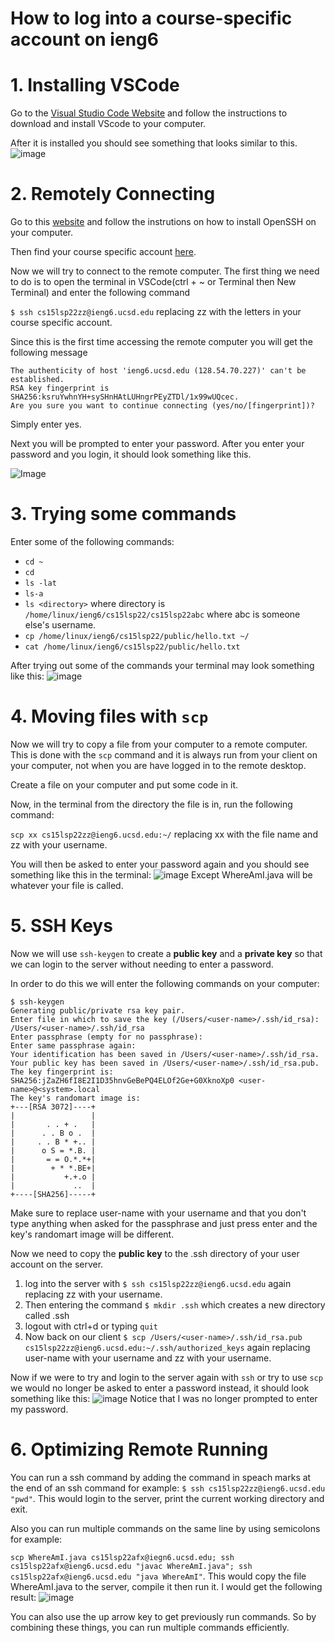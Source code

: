 # How to log into a course-specific account on **ieng6**

# 1. Installing VSCode
Go to the [Visual Studio Code Website](https://code.visualstudio.com/) and follow the instructions to download and install VScode to your computer.

After it is installed you should see something that looks similar to this.
![image](VistualStudioCode.PNG)

# 2. Remotely Connecting
Go to this [website](https://docs.microsoft.com/en-us/windows-server/administration/openssh/openssh_install_firstuse) and follow the instrutions on how to install OpenSSH on your computer.

Then find your course specific account [here](https://sdacs.ucsd.edu/~icc/index.php).

Now we will try to connect to the remote computer. The first thing we need to do is to open the terminal in VSCode(ctrl + ~ or Terminal then New Terminal) and enter the following command

`$ ssh cs15lsp22zz@ieng6.ucsd.edu` replacing zz with the letters in your course specific account.

Since this is the first time accessing the remote computer you will get the following message
```
The authenticity of host 'ieng6.ucsd.edu (128.54.70.227)' can't be established.
RSA key fingerprint is SHA256:ksruYwhnYH+sySHnHAtLUHngrPEyZTDl/1x99wUQcec.
Are you sure you want to continue connecting (yes/no/[fingerprint])?
```
Simply enter yes.

Next you will be prompted to enter your password. After you enter your password and you login, it should look something like this.

![Image](SSH_Login.PNG)

# 3. Trying some commands
Enter some of the following commands:
* `cd ~`
* `cd`
* `ls -lat`
* `ls-a`
* `ls <directory>` where directory is `/home/linux/ieng6/cs15lsp22/cs15lsp22abc` where abc is someone else's username.
* `cp /home/linux/ieng6/cs15lsp22/public/hello.txt ~/`
* `cat /home/linux/ieng6/cs15lsp22/public/hello.txt`

After trying out some of the commands your terminal may look something like this:
![image](Terminal1.PNG)

# 4. Moving files with `scp`
Now we will try to copy a file from your computer to a remote computer. This is done with the `scp` command and it is always run from your client on your computer, not when you are have logged in to the remote desktop. 

Create a file on your computer and put some code in it.

Now, in the terminal from the directory the file is in, run the following command:

`scp xx cs15lsp22zz@ieng6.ucsd.edu:~/` replacing xx with the file name and zz with your username.

You will then be asked to enter your password again and you should see something like this in the terminal:
![image](Terminal2.PNG)
Except WhereAmI.java will be whatever your file is called.

# 5. SSH Keys
Now we will use `ssh-keygen` to create a **public key** and a **private key** so that we can login to the server without needing to enter a password.

In order to do this we will enter the following commands on your computer:

```
$ ssh-keygen
Generating public/private rsa key pair.
Enter file in which to save the key (/Users/<user-name>/.ssh/id_rsa): /Users/<user-name>/.ssh/id_rsa
Enter passphrase (empty for no passphrase):
Enter same passphrase again: 
Your identification has been saved in /Users/<user-name>/.ssh/id_rsa.
Your public key has been saved in /Users/<user-name>/.ssh/id_rsa.pub.
The key fingerprint is:
SHA256:jZaZH6fI8E2I1D35hnvGeBePQ4ELOf2Ge+G0XknoXp0 <user-name>@<system>.local
The key's randomart image is:
+---[RSA 3072]----+
|                 |
|       . . + .   |
|      . . B o .  |
|     . . B * +.. |
|      o S = *.B. |
|       = = O.*.*+|
|        + * *.BE+|
|           +.+.o |
|             ..  |
+----[SHA256]-----+
```
Make sure to replace user-name with your username and that you don't type anything when asked for the passphrase and just press enter and the key's randomart image will be different.

Now we need to copy the **public key** to the .ssh directory of your user account on the server.

1. log into the server with `$ ssh cs15lsp22zz@ieng6.ucsd.edu` again replacing zz with your username. 
2. Then entering the command `$ mkdir .ssh` which creates a new directory called .ssh
3. logout with ctrl+d or typing `quit`
4. Now back on our client `$ scp /Users/<user-name>/.ssh/id_rsa.pub cs15lsp22zz@ieng6.ucsd.edu:~/.ssh/authorized_keys` again replacing user-name with your username and zz with your username.

Now if we were to try and login to the server again with `ssh` or try to use `scp` we would no longer be asked to enter a password instead, it should look something like this:
![image](Terminal3.PNG)
Notice that I was no longer prompted to enter my password.

# 6. Optimizing Remote Running
You can run a ssh command by adding the command in speach marks at the end of an ssh command for example: `$ ssh cs15lsp22zz@ieng6.ucsd.edu "pwd"`. This would login to the server, print the current working directory and exit.

Also you can run multiple commands on the same line by using semicolons for example: 

`scp WhereAmI.java cs15lsp22afx@iegn6.ucsd.edu; ssh cs15lsp22afx@ieng6.ucsd.edu "javac WhereAmI.java"; ssh cs15lsp22afx@ieng6.ucsd.edu "java WhereAmI"`. This would copy the file WhereAmI.java to the server, compile it then run it.
I would get the following result:
![image](Terminal4.PNG)

You can also use the up arrow key to get previously run commands. So by combining these things, you can run multiple commands efficiently.